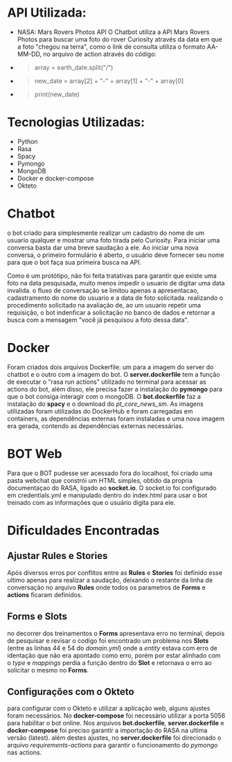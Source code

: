 # API Utilizada:

- NASA: Mars Rovers Photos API
O Chatbot utiliza a API Mars Rovers Photos para buscar uma foto do rover Curiosity através da data em que a foto "chegou na terra", como o link de consulta utiliza o formato AA-MM-DD, no arquivo de action através do código: 

- >  array = earth_date.split("/")
- >  new_date = array[2] + "-" + array[1] + "-" + array[0]
- >  print(new_date)

# Tecnologias Utilizadas:
- Python 
- Rasa 
- Spacy 
- Pymongo 
- MongoDB
- Docker e docker-compose 
- Okteto

# Chatbot
o bot criado para simplesmente realizar um cadastro do nome de um usuario qualquer e mostrar uma foto tirada pelo Curiosity. Para iniciar uma conversa basta dar uma breve saudação a ele. Ao iniciar uma nova conversa, o primeiro formulário é aberto, o usuário deve fornecer seu nome para que o bot faça sua primeira busca na API. 

Como é um protótipo, não foi feita tratativas para garantir que existe uma foto na data pesquisada, muito menos impedir o usuario de digitar uma data invalida. o fluxo de conversação se limitou apenas a apresentacao, cadastramento do nome do usuario e a data de foto solicitada. realizando o procedimento solicitado na avaliação de, ao um usuario repetir uma requisição, o bot indenficar a solicitação no banco de dados e retornar a busca com a mensagem "você já pesquisou a foto dessa data".

# Docker

Foram criados dois arquivos Dockerfile: um para a imagem do server do chatbot e o outro com a imagem do bot. O **server.dockerfile** tem a função de executar o "rasa run actions" utilizado no terminal para acessar as actions do bot, além disso, ele precisa fazer a instalação do **pymongo** para que o bot consiga interagir com o mongoDB. O **bot.dockerfile** faz a instalação do **spacy** e o download do *pt_core_news_sm*. As imagens utilizadas foram utilizadas do DockerHub e foram carregadas em containers, as dependências externas foram instaladas e uma nova imagem era gerada, contendo as dependências externas necessárias. 

# BOT Web
Para que o BOT pudesse ser acessado fora do localhost, foi criado uma pasta webchat que constrói um HTML simples, obtido da propria documentaçao do RASA, ligado ao **socket.io**. O socket.io foi configurado em credentials.yml e manipulado dentro do index.html para usar o bot treinado com as informações que o usuário digita para ele.

# Dificuldades Encontradas
##  Ajustar Rules e Stories
Após diversos erros por conflitos entre as **Rules** e **Stories** foi definido esse ultimo apenas para realizar a saudação, deixando o restante da linha de conversação no arquivo **Rules** onde todos os parametros de **Forms** e **actions** ficaram definidos.
##  Forms e Slots
no decorrer dos treinamentos o **Forms** apresentava erro no terminal, depois de pesquisar e revisar o codigo foi encontrado um problema nos **Slots** (entre as linhas 44 e 54 do *domain.yml*) onde a *entity* estava com erro de identação que não era apontado como erro, porém por estar alinhado com o *type* e *mappings* perdia a função dentro do **Slot** e retornava o erro ao solicitar o mesmo no **Forms**.
##  Configurações com o Okteto

para configurar com o Okteto e utilizar a aplicação web, alguns ajustes foram necessários. No **docker-compose** foi necessário utilizar a porta 5056 para habilitar o bot online. Nos arquivos **bot.dockerfile**, **server.dockerfile** e **docker-compose** foi preciso garantir a importação do RASA na ultima versão (latest). além destes ajustes, no **server.dockerfile** foi direcionado o arquivo *requirements-actions* para garantir o funcionamento do *pymongo* nas actions.
